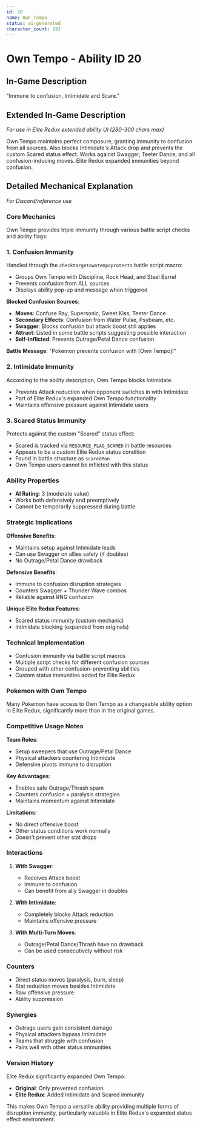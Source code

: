 ```yaml
---
id: 20
name: Own Tempo
status: ai-generated
character_count: 291
---
```


# Own Tempo - Ability ID 20

## In-Game Description
"Immune to confusion, Intimidate and Scare."

## Extended In-Game Description
*For use in Elite Redux extended ability UI (280-300 chars max)*

Own Tempo maintains perfect composure, granting immunity to confusion from all sources. Also blocks Intimidate's Attack drop and prevents the custom Scared status effect. Works against Swagger, Teeter Dance, and all confusion-inducing moves. Elite Redux expanded immunities beyond confusion.

## Detailed Mechanical Explanation
*For Discord/reference use*

### Core Mechanics
Own Tempo provides triple immunity through various battle script checks and ability flags:

### 1. Confusion Immunity

Handled through the `checktargetowntempoprotects` battle script macro:
- Groups Own Tempo with Discipline, Rock Head, and Steel Barrel
- Prevents confusion from ALL sources
- Displays ability pop-up and message when triggered

**Blocked Confusion Sources**:
- **Moves**: Confuse Ray, Supersonic, Sweet Kiss, Teeter Dance
- **Secondary Effects**: Confusion from Water Pulse, Psybeam, etc.
- **Swagger**: Blocks confusion but attack boost still applies
- **Attract**: Listed in some battle scripts suggesting possible interaction
- **Self-Inflicted**: Prevents Outrage/Petal Dance confusion

**Battle Message**: "Pokemon prevents confusion with [Own Tempo]!"

### 2. Intimidate Immunity

According to the ability description, Own Tempo blocks Intimidate:
- Prevents Attack reduction when opponent switches in with Intimidate
- Part of Elite Redux's expanded Own Tempo functionality
- Maintains offensive pressure against Intimidate users

### 3. Scared Status Immunity

Protects against the custom "Scared" status effect:
- Scared is tracked via `RESOURCE_FLAG_SCARED` in battle resources
- Appears to be a custom Elite Redux status condition
- Found in battle structure as `scaredMon`
- Own Tempo users cannot be inflicted with this status

### Ability Properties
- **AI Rating**: 3 (moderate value)
- Works both defensively and preemptively
- Cannot be temporarily suppressed during battle

### Strategic Implications

**Offensive Benefits**:
- Maintains setup against Intimidate leads
- Can use Swagger on allies safely (if doubles)
- No Outrage/Petal Dance drawback

**Defensive Benefits**:
- Immune to confusion disruption strategies
- Counters Swagger + Thunder Wave combos
- Reliable against RNG confusion

**Unique Elite Redux Features**:
- Scared status immunity (custom mechanic)
- Intimidate blocking (expanded from originals)

### Technical Implementation
- Confusion immunity via battle script macros
- Multiple script checks for different confusion sources
- Grouped with other confusion-preventing abilities
- Custom status immunities added for Elite Redux

### Pokemon with Own Tempo
Many Pokemon have access to Own Tempo as a changeable ability option in Elite Redux, significantly more than in the original games.

### Competitive Usage Notes

**Team Roles**:
- Setup sweepers that use Outrage/Petal Dance
- Physical attackers countering Intimidate
- Defensive pivots immune to disruption

**Key Advantages**:
- Enables safe Outrage/Thrash spam
- Counters confusion + paralysis strategies  
- Maintains momentum against Intimidate

**Limitations**:
- No direct offensive boost
- Other status conditions work normally
- Doesn't prevent other stat drops

### Interactions

1. **With Swagger**:
   - Receives Attack boost
   - Immune to confusion
   - Can benefit from ally Swagger in doubles

2. **With Intimidate**:
   - Completely blocks Attack reduction
   - Maintains offensive pressure

3. **With Multi-Turn Moves**:
   - Outrage/Petal Dance/Thrash have no drawback
   - Can be used consecutively without risk

### Counters
- Direct status moves (paralysis, burn, sleep)
- Stat reduction moves besides Intimidate
- Raw offensive pressure
- Ability suppression

### Synergies
- Outrage users gain consistent damage
- Physical attackers bypass Intimidate
- Teams that struggle with confusion
- Pairs well with other status immunities

### Version History
Elite Redux significantly expanded Own Tempo:
- **Original**: Only prevented confusion
- **Elite Redux**: Added Intimidate and Scared immunity

This makes Own Tempo a versatile ability providing multiple forms of disruption immunity, particularly valuable in Elite Redux's expanded status effect environment.